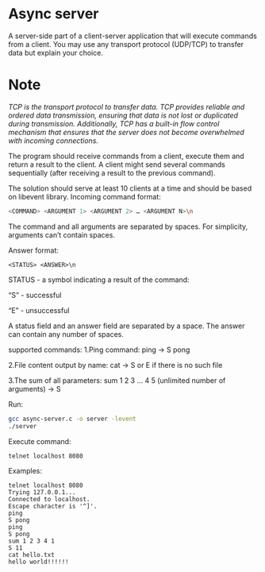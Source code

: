 # Async server
A server-side part of a client-server application that will execute commands from
a client. You may use any transport protocol (UDP/TCP) to transfer data but explain your choice.
# Note
*TCP is the transport protocol to transfer data. TCP provides reliable and ordered data transmission, 
ensuring that data is not lost or duplicated during transmission. Additionally, TCP has a built-in flow control 
mechanism that ensures that the server does not become overwhelmed with incoming connections.*

The program should receive commands from a client, execute them and return a result to the
client. A client might send several commands sequentially (after receiving a result to the
previous command).

The solution should serve at least 10 clients at a time and should be based on libevent library.
Incoming command format:
```bash
<COMMAND> <ARGUMENT 1> <ARGUMENT 2> … <ARGUMENT N>\n
```
The command and all arguments are separated by spaces. For simplicity, arguments can’t
contain spaces.

Answer format:
```
<STATUS> <ANSWER>\n
```
STATUS - a symbol indicating a result of the command:

“S” - successful

“E” - unsuccessful

A status field and an answer field are separated by a space. 
The answer can contain any
number of spaces.

supported commands:
1.Ping command:
ping -> S pong

2.File content output by name:
cat <FILENAME> -> S <DATA> or E <comment> if there is no such file

3.The sum of all parameters:
sum 1 2 3 … 4 5 (unlimited number of arguments) -> S <SUM>
  
Run:
```bash
gcc async-server.c -o server -levent
./server
```
  
Execute command:
```bash
telnet localhost 8080
```
  
 Examples:
 ```
telnet localhost 8080
Trying 127.0.0.1...
Connected to localhost.
Escape character is '^]'.
ping
S pong
ping
S pong
sum 1 2 3 4 1
S 11
cat hello.txt
hello world!!!!!!
 ```
